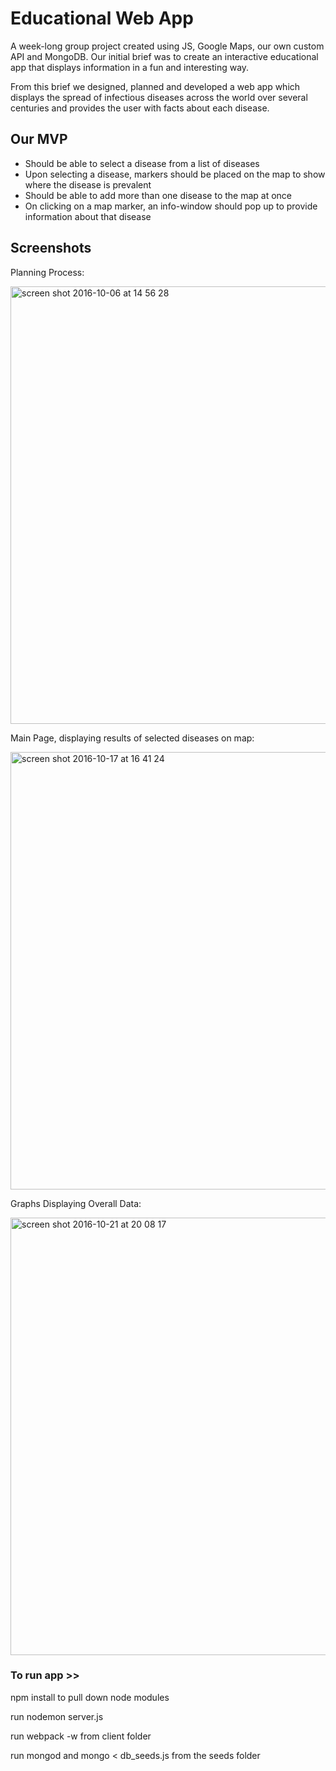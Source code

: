 # Educational Web App

A week-long group project created using JS, Google Maps, our own custom API and MongoDB.
Our initial brief was to create an interactive educational app that displays information in a fun and interesting way.  

From this brief we designed, planned and developed a web app which displays the spread of infectious diseases across the world over several centuries and provides the user with facts about each disease. 


## Our MVP

- Should be able to select a disease from a list of diseases
- Upon selecting a disease, markers should be placed on the map to show where the disease is prevalent
- Should be able to add more than one disease to the map at once
- On clicking on a map marker, an info-window should pop up to provide information about that disease 


## Screenshots

Planning Process:

<img width="700" alt="screen shot 2016-10-06 at 14 56 28" src="https://cloud.githubusercontent.com/assets/17990363/19608417/190b5844-97c9-11e6-86af-9809676254c7.png">


Main Page, displaying results of selected diseases on map:

<img width="700" alt="screen shot 2016-10-17 at 16 41 24" src="https://cloud.githubusercontent.com/assets/17990363/19608472/8cdd443a-97c9-11e6-900f-5e6ce4a5578e.png">


Graphs Displaying Overall Data:

<img width="700" alt="screen shot 2016-10-21 at 20 08 17" src="https://cloud.githubusercontent.com/assets/17990363/19608648/95b2e5c8-97ca-11e6-9740-881103f83766.png">




### To run app >>
npm install to pull down node modules

run nodemon server.js

run webpack -w from client folder

run mongod and mongo < db_seeds.js from the seeds folder
